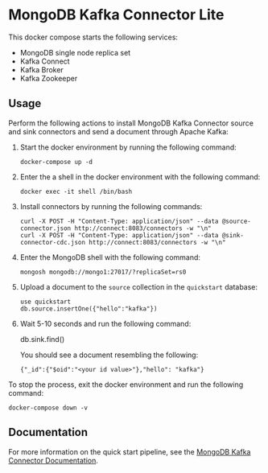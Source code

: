 # MongoDB Kafka Connector Lite

This docker compose starts the following services:

- MongoDB single node replica set
- Kafka Connect
- Kafka Broker
- Kafka Zookeeper

## Usage

Perform the following actions to install MongoDB Kafka Connector source and sink connectors and send a document through Apache Kafka:

1. Start the docker environment by running the following command:

       docker-compose up -d

2. Enter the a shell in the docker environment with the following command:

       docker exec -it shell /bin/bash

3. Install connectors by running the following commands:

       curl -X POST -H "Content-Type: application/json" --data @source-connector.json http://connect:8083/connectors -w "\n"
       curl -X POST -H "Content-Type: application/json" --data @sink-connector-cdc.json http://connect:8083/connectors -w "\n"

4. Enter the MongoDB shell with the following command:

       mongosh mongodb://mongo1:27017/?replicaSet=rs0

5. Upload a document to the `source` collection in the `quickstart` database:

       use quickstart
       db.source.insertOne({"hello":"kafka"})

6. Wait 5-10 seconds and run the following command:

    db.sink.find()

   You should see a document resembling the following:

   `{"_id":{"$oid":"<your id value>"},"hello": "kafka"}`

To stop the process, exit the docker environment and run the following command:
    
    docker-compose down -v

## Documentation

For more information on the quick start pipeline, see the
[MongoDB Kafka Connector Documentation](https://docs.mongodb.com/kafka-connector/current/quickstart).
